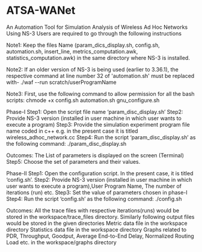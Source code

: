 # ATSA-WANet
An Automation Tool for Simulation Analysis of Wireless Ad Hoc Networks Using NS-3
Users are required to go through the following instructions

Note1: Keep the files Name (param_dics_display.sh, config.sh, automation.sh, insert_line, metrics_computation.awk, statistics_computation.awk) in the same directory where NS-3 is installed. 

Note2: If an older version of NS-3 is being used (earlier to 3.36.1), the respective command at line number 32 of 'automation.sh' must be replaced with-
./waf --run scratch/userProgramName

Note3: First, use the following command to allow permission for all the bash scripts:
chmode +x config.sh automation.sh gnu_configure.sh

Phase-I
Step1: Open the script file name ‘param_disc_display.sh’
Step2: Provide NS-3 version (installed in user machine in which user wants to execute a program)
Step3: Provide the simulation experiment program file name coded in c++ e.g. in the present case it is titled wireless_adhoc_network.cc
Step4: Run the script ‘param_disc_display.sh’ as the following command:
./param_disc_display.sh

Outcomes: The List of parameters is displayed on the screen (Terminal)
Step5: Choose the set of parameters and their values.

Phase-II
Step1:  Open the configuration script. In the present case, it is titled ‘config.sh’.
Step2: Provide NS-3 version (installed in user machine in which user wants to execute a program),User Program Name, The number of iterations (run) etc.
Step3: Set the value of parameters chosen in phase-I
Step4: Run the script ‘config.sh’ as the following command:
./config.sh

Outcomes: All the trace files with respective iterations(runs) would be stored in the workspace/trace_files directory. Similarly following output files would be stored in the given directories
Metric data file in the workspace directory
Statistics data file in the workspace directory
Graphs related to PDR, Throughput, Goodput, Average End-to-End Delay, Normalized Routing Load etc. in the workspace/graphs directory
